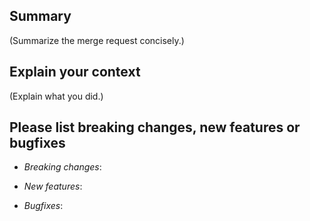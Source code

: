## Summary

(Summarize the merge request concisely.)


## Explain your context

(Explain what you did.)


## Please list breaking changes, new features or bugfixes

- _Breaking changes_:

- _New features_:

- _Bugfixes_:
